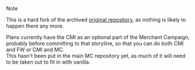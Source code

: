 > [!NOTE]
> This is a hard fork of the archived [original repository](https://github.com/DJF113/Core-Mining-Inc), as nothing is likely to happen there any more.<br>

Plans currently have the CMI as an optional part of the Merchant Campaign, probably before committing to that storyline, so that you can do both CMI and FW _or_ CMI and MC.<br>
This hasn't been put in the main MC repository yet, as much of it will need to be taken out to fit in with vanilla.
